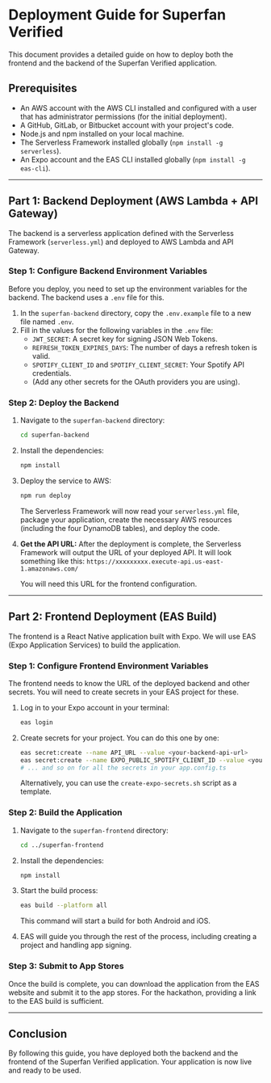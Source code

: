 # Deployment Guide for Superfan Verified

This document provides a detailed guide on how to deploy both the frontend and the backend of the Superfan Verified application.

## Prerequisites

*   An AWS account with the AWS CLI installed and configured with a user that has administrator permissions (for the initial deployment).
*   A GitHub, GitLab, or Bitbucket account with your project's code.
*   Node.js and npm installed on your local machine.
*   The Serverless Framework installed globally (`npm install -g serverless`).
*   An Expo account and the EAS CLI installed globally (`npm install -g eas-cli`).

---

## Part 1: Backend Deployment (AWS Lambda + API Gateway)

The backend is a serverless application defined with the Serverless Framework (`serverless.yml`) and deployed to AWS Lambda and API Gateway.

### Step 1: Configure Backend Environment Variables

Before you deploy, you need to set up the environment variables for the backend. The backend uses a `.env` file for this.

1.  In the `superfan-backend` directory, copy the `.env.example` file to a new file named `.env`.
2.  Fill in the values for the following variables in the `.env` file:
    *   `JWT_SECRET`: A secret key for signing JSON Web Tokens.
    *   `REFRESH_TOKEN_EXPIRES_DAYS`: The number of days a refresh token is valid.
    *   `SPOTIFY_CLIENT_ID` and `SPOTIFY_CLIENT_SECRET`: Your Spotify API credentials.
    *   (Add any other secrets for the OAuth providers you are using).

### Step 2: Deploy the Backend

1.  Navigate to the `superfan-backend` directory:
    ```bash
    cd superfan-backend
    ```
2.  Install the dependencies:
    ```bash
    npm install
    ```
3.  Deploy the service to AWS:
    ```bash
    npm run deploy
    ```
    The Serverless Framework will now read your `serverless.yml` file, package your application, create the necessary AWS resources (including the four DynamoDB tables), and deploy the code.

4.  **Get the API URL:** After the deployment is complete, the Serverless Framework will output the URL of your deployed API. It will look something like this:
    `https://xxxxxxxxx.execute-api.us-east-1.amazonaws.com/`

    You will need this URL for the frontend configuration.

---

## Part 2: Frontend Deployment (EAS Build)

The frontend is a React Native application built with Expo. We will use EAS (Expo Application Services) to build the application.

### Step 1: Configure Frontend Environment Variables

The frontend needs to know the URL of the deployed backend and other secrets. You will need to create secrets in your EAS project for these.

1.  Log in to your Expo account in your terminal:
    ```bash
    eas login
    ```
2.  Create secrets for your project. You can do this one by one:
    ```bash
    eas secret:create --name API_URL --value <your-backend-api-url>
    eas secret:create --name EXPO_PUBLIC_SPOTIFY_CLIENT_ID --value <your-spotify-client-id>
    # ... and so on for all the secrets in your app.config.ts
    ```
    Alternatively, you can use the `create-expo-secrets.sh` script as a template.

### Step 2: Build the Application

1.  Navigate to the `superfan-frontend` directory:
    ```bash
    cd ../superfan-frontend
    ```
2.  Install the dependencies:
    ```bash
    npm install
    ```
3.  Start the build process:
    ```bash
    eas build --platform all
    ```
    This command will start a build for both Android and iOS.

4.  EAS will guide you through the rest of the process, including creating a project and handling app signing.

### Step 3: Submit to App Stores

Once the build is complete, you can download the application from the EAS website and submit it to the app stores. For the hackathon, providing a link to the EAS build is sufficient.

---

## Conclusion

By following this guide, you have deployed both the backend and the frontend of the Superfan Verified application. Your application is now live and ready to be used.